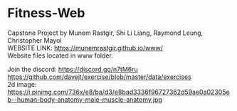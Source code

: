 # Fitness-Web
Capstone Project by Munem Rastgir, Shi Li Liang, Raymond Leung, Christopher Mayol  
WEBSITE LINK: https://munemrastgir.github.io/www/  
Website files located in www folder.
 
Join the discord: https://discord.gg/n7tM6ru  
https://github.com/davejt/exercise/blob/master/data/exercises  
2d image: https://i.pinimg.com/736x/e8/ba/d3/e8bad3336f96727362d59ae0a02305eb--human-body-anatomy-male-muscle-anatomy.jpg
